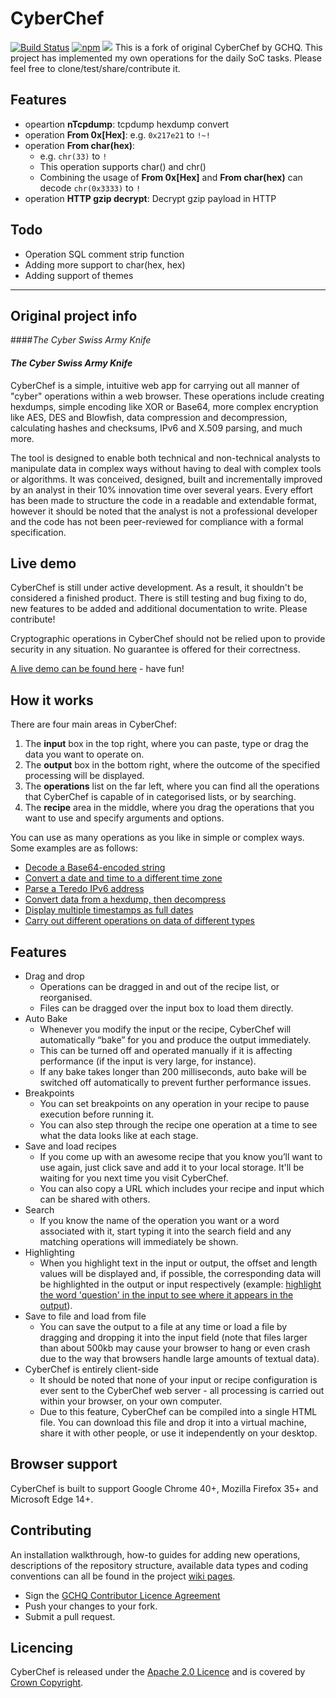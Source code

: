 # CyberChef

[![Build Status](https://travis-ci.org/gchq/CyberChef.svg?branch=master)](https://travis-ci.org/gchq/CyberChef)
[![npm](https://badge.fury.io/js/cyberchef.svg)](https://www.npmjs.com/package/cyberchef)
![](https://reposs.herokuapp.com/?path=gchq/CyberChef&color=brightgreen)
This is a fork of original CyberChef by GCHQ. This project has implemented my own operations for the daily SoC tasks. Please feel free to clone/test/share/contribute it.

## Features

- opeartion **nTcpdump**: tcpdump hexdump convert
- operation **From 0x[Hex]**: e.g. <code>0x217e21</code> to <code>!~!</code>
- operation **From char(hex)**: 
	- e.g. <code>chr(33)</code> to <code>!</code>
	- This operation supports char() and chr()
	- Combining the usage of **From 0x[Hex]** and **From char(hex)** can decode <code>chr(0x3333)</code> to <code>!</code>
- operation **HTTP gzip decrypt**: Decrypt gzip payload in HTTP

## Todo

- Operation SQL comment strip function
- Adding more support to char(hex, hex)
- Adding support of themes


---

## Original project info

####*The Cyber Swiss Army Knife*

#### *The Cyber Swiss Army Knife*

CyberChef is a simple, intuitive web app for carrying out all manner of "cyber" operations within a web browser. These operations include creating hexdumps, simple encoding like XOR or Base64, more complex encryption like AES, DES and Blowfish, data compression and decompression, calculating hashes and checksums, IPv6 and X.509 parsing, and much more.

The tool is designed to enable both technical and non-technical analysts to manipulate data in complex ways without having to deal with complex tools or algorithms. It was conceived, designed, built and incrementally improved by an analyst in their 10% innovation time over several years. Every effort has been made to structure the code in a readable and extendable format, however it should be noted that the analyst is not a professional developer and the code has not been peer-reviewed for compliance with a formal specification.

## Live demo

CyberChef is still under active development. As a result, it shouldn't be considered a finished product. There is still testing and bug fixing to do, new features to be added and additional documentation to write. Please contribute!

Cryptographic operations in CyberChef should not be relied upon to provide security in any situation. No guarantee is offered for their correctness.

[A live demo can be found here][1] - have fun!


## How it works

There are four main areas in CyberChef:

 1. The **input** box in the top right, where you can paste, type or drag the data you want to operate on.
 2. The **output** box in the bottom right, where the outcome of the specified processing will be displayed.
 3. The **operations** list on the far left, where you can find all the operations that CyberChef is capable of in categorised lists, or by searching.
 4. The **recipe** area in the middle, where you drag the operations that you want to use and specify arguments and options.

You can use as many operations as you like in simple or complex ways. Some examples are as follows:

 - [Decode a Base64-encoded string][2]
 - [Convert a date and time to a different time zone][3]
 - [Parse a Teredo IPv6 address][4]
 - [Convert data from a hexdump, then decompress][5]
 - [Display multiple timestamps as full dates][6]
 - [Carry out different operations on data of different types][7]


## Features

 - Drag and drop
     - Operations can be dragged in and out of the recipe list, or reorganised.
     - Files can be dragged over the input box to load them directly.
 - Auto Bake
     - Whenever you modify the input or the recipe, CyberChef will automatically “bake” for you and produce the output immediately.
     - This can be turned off and operated manually if it is affecting performance (if the input is very large, for instance).
     - If any bake takes longer than 200 milliseconds, auto bake will be switched off automatically to prevent further performance issues.
 - Breakpoints
     - You can set breakpoints on any operation in your recipe to pause execution before running it.
     - You can also step through the recipe one operation at a time to see what the data looks like at each stage.
 - Save and load recipes
     - If you come up with an awesome recipe that you know you’ll want to use again, just click save and add it to your local storage. It'll be waiting for you next time you visit CyberChef.
     - You can also copy a URL which includes your recipe and input which can be shared with others.
 - Search
     - If you know the name of the operation you want or a word associated with it, start typing it into the search field and any matching operations will immediately be shown.
 - Highlighting
     - When you highlight text in the input or output, the offset and length values will be displayed and, if possible, the corresponding data will be highlighted in the output or input respectively (example: [highlight the word 'question' in the input to see where it appears in the output][8]).
 - Save to file and load from file
     - You can save the output to a file at any time or load a file by dragging and dropping it into the input field (note that files larger than about 500kb may cause your browser to hang or even crash due to the way that browsers handle large amounts of textual data).
 - CyberChef is entirely client-side
     - It should be noted that none of your input or recipe configuration is ever sent to the CyberChef web server - all processing is carried out within your browser, on your own computer.
     - Due to this feature, CyberChef can be compiled into a single HTML file. You can download this file and drop it into a virtual machine, share it with other people, or use it independently on your desktop.


## Browser support

CyberChef is built to support Google Chrome 40+, Mozilla Firefox 35+ and Microsoft Edge 14+.


## Contributing

An installation walkthrough, how-to guides for adding new operations, descriptions of the repository structure, available data types and coding conventions can all be found in the project [wiki pages](https://github.com/gchq/CyberChef/wiki).

 - Sign the [GCHQ Contributor Licence Agreement](https://github.com/gchq/Gaffer/wiki/GCHQ-OSS-Contributor-License-Agreement-V1.0)
 - Push your changes to your fork.
 - Submit a pull request.


## Licencing

CyberChef is released under the [Apache 2.0 Licence](https://www.apache.org/licenses/LICENSE-2.0) and is covered by [Crown Copyright](https://www.nationalarchives.gov.uk/information-management/re-using-public-sector-information/copyright-and-re-use/crown-copyright/).


  [1]: https://gchq.github.io/CyberChef
  [2]: https://gchq.github.io/CyberChef/?recipe=%5B%7B%22op%22%3A%22From%20Base64%22%2C%22args%22%3A%5B%22A-Za-z0-9%2B%2F%3D%22%2Ctrue%5D%7D%5D&input=VTI4Z2JHOXVaeUJoYm1RZ2RHaGhibXR6SUdadmNpQmhiR3dnZEdobElHWnBjMmd1
  [3]: https://gchq.github.io/CyberChef/?recipe=%5B%7B%22op%22%3A%22Translate%20DateTime%20Format%22%2C%22args%22%3A%5B%22Standard%20date%20and%20time%22%2C%22DD%2FMM%2FYYYY%20HH%3Amm%3Ass%22%2C%22UTC%22%2C%22dddd%20Do%20MMMM%20YYYY%20HH%3Amm%3Ass%20Z%20z%22%2C%22Australia%2FQueensland%22%5D%7D%5D&input=MTUvMDYvMjAxNSAyMDo0NTowMA
  [4]: https://gchq.github.io/CyberChef/?recipe=%5B%7B%22op%22%3A%22Parse%20IPv6%20address%22%2C%22args%22%3A%5B%5D%7D%5D&input=MjAwMTowMDAwOjQxMzY6ZTM3ODo4MDAwOjYzYmY6M2ZmZjpmZGQy
  [5]: https://gchq.github.io/CyberChef/?recipe=%5B%7B%22op%22%3A%22From%20Hexdump%22%2C%22args%22%3A%5B%5D%7D%2C%7B%22op%22%3A%22Gunzip%22%2C%22args%22%3A%5B%5D%7D%5D&input=MDAwMDAwMDAgIDFmIDhiIDA4IDAwIDEyIGJjIGYzIDU3IDAwIGZmIDBkIGM3IGMxIDA5IDAwIDIwICB8Li4uLi6881cu%2Fy7HwS4uIHwKMDAwMDAwMTAgIDA4IDA1IGQwIDU1IGZlIDA0IDJkIGQzIDA0IDFmIGNhIDhjIDQ0IDIxIDViIGZmICB8Li7QVf4uLdMuLsouRCFb%2F3wKMDAwMDAwMjAgIDYwIGM3IGQ3IDAzIDE2IGJlIDQwIDFmIDc4IDRhIDNmIDA5IDg5IDBiIDlhIDdkICB8YMfXLi6%2BQC54Sj8uLi4ufXwKMDAwMDAwMzAgIDRlIGM4IDRlIDZkIDA1IDFlIDAxIDhiIDRjIDI0IDAwIDAwIDAwICAgICAgICAgICB8TshObS4uLi5MJC4uLnw
  [6]: https://gchq.github.io/CyberChef/?recipe=%5B%7B%22op%22%3A%22Fork%22%2C%22args%22%3A%5B%22%5C%5Cn%22%2C%22%5C%5Cn%22%5D%7D%2C%7B%22op%22%3A%22From%20UNIX%20Timestamp%22%2C%22args%22%3A%5B%22Seconds%20(s)%22%5D%7D%5D&input=OTc4MzQ2ODAwCjEwMTI2NTEyMDAKMTA0NjY5NjQwMAoxMDgxMDg3MjAwCjExMTUzMDUyMDAKMTE0OTYwOTYwMA
  [7]: https://gchq.github.io/CyberChef/?recipe=%5B%7B%22op%22%3A%22Fork%22%2C%22args%22%3A%5B%22%5C%5Cn%22%2C%22%5C%5Cn%22%5D%7D%2C%7B%22op%22%3A%22Conditional%20Jump%22%2C%22args%22%3A%5B%221%22%2C%222%22%2C%2210%22%5D%7D%2C%7B%22op%22%3A%22To%20Hex%22%2C%22args%22%3A%5B%22Space%22%5D%7D%2C%7B%22op%22%3A%22Return%22%2C%22args%22%3A%5B%5D%7D%2C%7B%22op%22%3A%22To%20Base64%22%2C%22args%22%3A%5B%22A-Za-z0-9%2B%2F%3D%22%5D%7D%5D&input=U29tZSBkYXRhIHdpdGggYSAxIGluIGl0ClNvbWUgZGF0YSB3aXRoIGEgMiBpbiBpdA
  [8]: https://gchq.github.io/CyberChef/?recipe=%5B%7B%22op%22%3A%22XOR%22%2C%22args%22%3A%5B%7B%22option%22%3A%22Hex%22%2C%22string%22%3A%223a%22%7D%2Cfalse%2Cfalse%5D%7D%2C%7B%22op%22%3A%22To%20Hexdump%22%2C%22args%22%3A%5B%2216%22%2Cfalse%2Cfalse%5D%7D%5D&input=VGhlIGFuc3dlciB0byB0aGUgdWx0aW1hdGUgcXVlc3Rpb24gb2YgbGlmZSwgdGhlIFVuaXZlcnNlLCBhbmQgZXZlcnl0aGluZyBpcyA0Mi4
